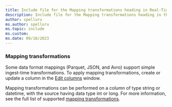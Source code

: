 ```yaml
---
title: Include file for the Mapping transformations heading in Real-Time Intelligence
description: Include file for the Mapping transformations heading in the Get data hub in Real-Time Intelligence
author: spelluru
ms.author: spelluru
ms.topic: include
ms.custom: 
ms.date: 09/18/2023
---
```

### Mapping transformations

Some data format mappings (Parquet, JSON, and Avro) support simple ingest-time transformations. To apply mapping transformations, create or update a column in the [Edit columns](#edit-columns) window.

Mapping transformations can be performed on a column of type string or datetime, with the source having data type int or long. For more information, see the full list of supported [mapping transformations](/kusto/management/mappings?&preserve-view=true#mapping-transformations).
